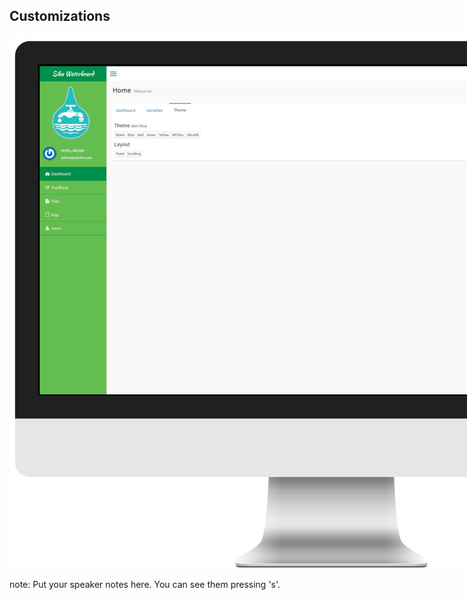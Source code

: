 ##  Customizations

<img style="background:none; border:none; box-shadow:none; max-width: 250%;" src="resources/dashboard-theme.png">

note:
    Put your speaker notes here.
    You can see them pressing 's'.
